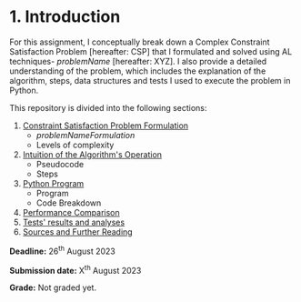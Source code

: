 # 1. Introduction
For this assignment, I conceptually break down a Complex Constraint Satisfaction Problem [hereafter: CSP] that I formulated and solved using AL techniques- _problemName_ [hereafter: XYZ].  I also provide a detailed understanding of the problem, which includes the explanation of the algorithm, steps, data structures and tests I used to execute the problem in Python.

This repository is divided into the following sections:
1. [Constraint Satisfaction Problem Formulation]()
    * _problemNameFormulation_
    * Levels of complexity
2. [Intuition of the Algorithm's Operation]()
    * Pseudocode
    * Steps
3. [Python Program]()
    * Program
    * Code Breakdown
4. [Performance Comparison]()
6. [Tests' results and analyses]()
7. [Sources and Further Reading]()
     
**Deadline:** 26<sup>th</sup> August 2023

**Submission date:** X<sup>th</sup> August 2023

**Grade:** Not graded yet.
